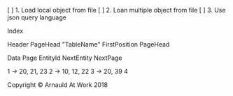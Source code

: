 ﻿[ ] 1. Load local object from file 
[ ] 2. Loan multiple object from file 
[ ] 3. Use json query language 


Index


Header
PageHead
"TableName"
FirstPosition
PageHead

Data
Page
EntityId
NextEntity
NextPage


1 -> 20, 21, 23
2 -> 10, 12, 22
3 -> 20, 39
4


Copyright © Arnauld At Work 2018
